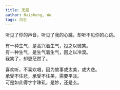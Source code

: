 ```yaml
---
title: 无题
author: Haisheng, Wu
tags: 日志
---
```


听见了你的声音，听见了我的心跳，却听不见你的心跳。

有一种生气，是高兴着生气，投之以微笑。\
有一种生气，是生气着生气，回之以冷漠。\
我笑了，却更茫然了。

喜欢听，不喜欢唱，因为故事或太美，或大悲。\
承受不住悲，承受不住美，需要平淡。\
可是如此得字字珠玑，是妙，还是玄。
